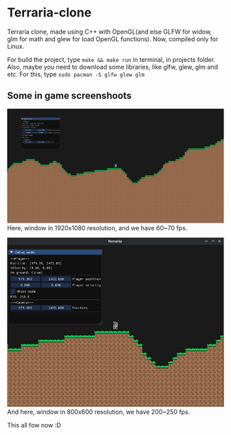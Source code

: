 # Terraria-clone
Terraria clone, made using C++ with OpenGL(and else GLFW for widow, glm for math and glew for load OpenGL functions). Now, compiled only for Linux.

For build the project, type `make && make run` in terminal, in projects folder.
Also, maybe you need to download some libraries, like glfw, glew, glm and etc. 
For this, type `sudo pacman -S glfw glew glm`

## Some in game screenshoots

![alt text](image.png)
Here, window in 1920x1080 resolution, and we have 60~70 fps.

![alt text](image-1.png)
And here, window in 800x600 resolution, we have 200~250 fps.

This all fow now :D